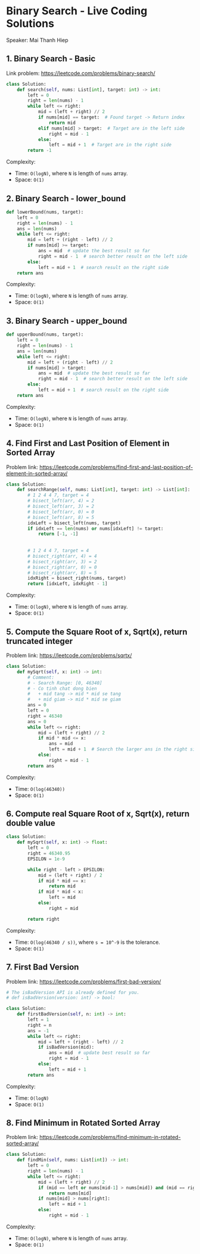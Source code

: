 # Binary Search - Live Coding Solutions

Speaker: Mai Thanh Hiep

## 1. Binary Search - Basic

Link problem: https://leetcode.com/problems/binary-search/

```python
class Solution:
    def search(self, nums: List[int], target: int) -> int:
        left = 0
        right = len(nums) - 1
        while left <= right:
            mid = (left + right) // 2
            if nums[mid] == target:  # Found target -> Return index
                return mid
            elif nums[mid] > target:  # Target are in the left side
                right = mid - 1
            else:
                left = mid + 1  # Target are in the right side
        return -1
```

Complexity:

- Time: `O(logN)`, where `N` is length of `nums` array.
- Space: `O(1)`



## 2. Binary Search - lower_bound

```python
def lowerBound(nums, target):
    left = 0
    right = len(nums) - 1
    ans = len(nums)
    while left <= right:
        mid = left + (right - left) // 2
        if nums[mid] >= target:
            ans = mid  # update the best result so far
            right = mid - 1  # search better result on the left side
        else:
            left = mid + 1  # search result on the right side
    return ans
```

Complexity:

- Time: `O(logN)`, where `N` is length of `nums` array.
- Space: `O(1)`



## 3. Binary Search - upper_bound

```python
def upperBound(nums, target):
    left = 0
    right = len(nums) - 1
    ans = len(nums)
    while left <= right:
        mid = left + (right - left) // 2
        if nums[mid] > target:  
            ans = mid  # update the best result so far
            right = mid - 1  # search better result on the left side
        else:
            left = mid + 1  # search result on the right side
    return ans
```

Complexity:

- Time: `O(logN)`, where `N` is length of `nums` array.
- Space: `O(1)`



## 4. Find First and Last Position of Element in Sorted Array

Problem link: https://leetcode.com/problems/find-first-and-last-position-of-element-in-sorted-array/

```python
class Solution:
    def searchRange(self, nums: List[int], target: int) -> List[int]:
        # 1 2 4 4 7, target = 4
        # bisect_left(arr, 4) = 2
        # bisect_left(arr, 3) = 2
        # bisect_left(arr, 0) = 0
        # bisect_left(arr, 8) = 5
        idxLeft = bisect_left(nums, target)
        if idxLeft == len(nums) or nums[idxLeft] != target:
            return [-1, -1]
        
        
        # 1 2 4 4 7, target = 4
        # bisect_right(arr, 4) = 4
        # bisect_right(arr, 3) = 2
        # bisect_right(arr, 0) = 0
        # bisect_right(arr, 8) = 5
        idxRight = bisect_right(nums, target)
        return [idxLeft, idxRight - 1]
```

Complexity:

- Time: `O(logN)`, where `N` is length of `nums` array.
- Space: `O(1)`


## 5. Compute the Square Root of x, Sqrt(x), return truncated integer

Problem link: https://leetcode.com/problems/sqrtx/

```python
class Solution:
    def mySqrt(self, x: int) -> int:
        # Comment:
        # - Search Range: [0, 46340]
        # - Co tinh chat dong bien
        #   + mid tang -> mid * mid se tang
        #   + mid giam -> mid * mid se giam
        ans = 0
        left = 0
        right = 46340
        ans = 0
        while left <= right:
            mid = (left + right) // 2
            if mid * mid <= x:
                ans = mid
                left = mid + 1  # Search the larger ans in the right side
            else:
                right = mid - 1
        return ans
```

Complexity:

- Time: `O(log(46340))`
- Space: `O(1)`


## 6. Compute real Square Root of x, Sqrt(x), return double value

```python
class Solution:
    def mySqrt(self, x: int) -> float:
        left = 0
        right = 46340.95
        EPSILON = 1e-9

        while right - left > EPSILON:
            mid = (left + right) / 2
            if mid * mid == x:
                return mid
            if mid * mid < x:
                left = mid
            else:
                right = mid

        return right
```

Complexity:

- Time: `O(log(46340 / s))`, where `s = 10^-9` is the tolerance.
- Space: `O(1)`



## 7. First Bad Version

Problem link: https://leetcode.com/problems/first-bad-version/

```python
# The isBadVersion API is already defined for you.
# def isBadVersion(version: int) -> bool:

class Solution:
    def firstBadVersion(self, n: int) -> int:
        left = 1
        right = n
        ans = -1
        while left <= right:
            mid = left + (right - left) // 2
            if isBadVersion(mid):
                ans = mid  # update best result so far
                right = mid - 1
            else:
                left = mid + 1
        return ans
```

Complexity:

- Time: `O(logN)`
- Space: `O(1)`


## 8. Find Minimum in Rotated Sorted Array

Problem link: https://leetcode.com/problems/find-minimum-in-rotated-sorted-array/

```python
class Solution:
    def findMin(self, nums: List[int]) -> int:
        left = 0
        right = len(nums) - 1
        while left <= right:
            mid = (left + right) // 2
            if (mid == left or nums[mid-1] > nums[mid]) and (mid == right or nums[mid] < nums[mid+1]):
                return nums[mid]
            if nums[mid] > nums[right]:
                left = mid + 1
            else:
                right = mid - 1
```

Complexity:

- Time: `O(logN)`, where `N` is length of `nums` array.
- Space: `O(1)`
